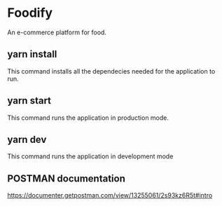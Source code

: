 # Foodify

An e-commerce platform for food.

## yarn install

This command installs all the dependecies needed for the application to run.

## yarn start

This command runs the application in production mode.

## yarn dev

This command runs the application in development mode

## POSTMAN documentation
https://documenter.getpostman.com/view/13255061/2s93kz6R5t#intro
